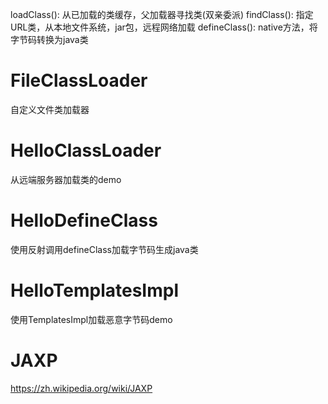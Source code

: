 loadClass(): 从已加载的类缓存，父加载器寻找类(双亲委派)
findClass(): 指定URL类，从本地文件系统，jar包，远程网络加载
defineClass(): native方法，将字节码转换为java类

# FileClassLoader
自定义文件类加载器
# HelloClassLoader
从远端服务器加载类的demo
# HelloDefineClass
使用反射调用defineClass加载字节码生成java类
# HelloTemplatesImpl
使用TemplatesImpl加载恶意字节码demo

# JAXP
https://zh.wikipedia.org/wiki/JAXP
